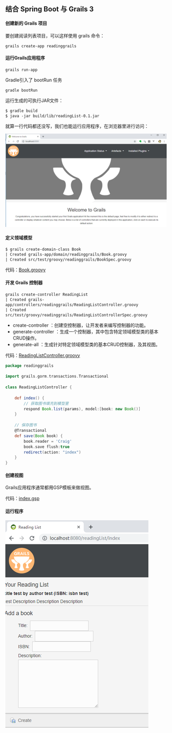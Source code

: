 ## 结合 Spring Boot 与 Grails 3

#### 创建新的 Grails 项目

要创建阅读列表项目，可以这样使用 grails 命令：

```
grails create-app readinggrails
```

#### 运行Grails应用程序

```
grails run-app
```
Gradle引入了 bootRun 任务
```
gradle bootRun
```

运行生成的可执行JAR文件：

```shell
$ gradle build
$ java -jar build/lib/readingList-0.1.jar
```

就算一行代码都还没写，我们也能运行应用程序，在浏览器里进行访问：

![1562325164509](assets/1562325164509.png)

#### 定义领域模型

```shell
$ grails create-domain-class Book
| Created grails-app/domain/readinggrails/Book.groovy
| Created src/test/groovy/readinggrails/BookSpec.groovy
```

代码：[Book.groovy](readinggrails/grails-app/domain/readinggrails/Book.groovy)

#### 开发 Grails 控制器

```
grails create-controller ReadingList
| Created grails-app/controllers/readinggrails/ReadingListController.groovy
| Created src/test/groovy/readinggrails/ReadingListControllerSpec.groovy
```

- create-controller ：创建空控制器，让开发者来编写控制器的功能。
- generate-controller ：生成一个控制器，其中包含特定领域模型类的基本CRUD操作。
- generate-all ：生成针对特定领域模型类的基本CRUD控制器，及其视图。

代码：[ReadingListController.groovy](readinggrails/grails-app/controllers/readinggrails/ReadingListController.groovy)

```groovy
package readinggrails

import grails.gorm.transactions.Transactional

class ReadingListController {

    def index() {
        // 获取图书填充到模型里
        respond Book.list(params), model:[book: new Book()]
    }

    // 保存图书
    @Transactional
    def save(Book book) {
        book.reader = 'Craig'
        book.save flush:true
        redirect(action: "index")
    }
}
```

#### 创建视图

Grails应用程序通常都用GSP模板来做视图。

代码：[index.gsp](readinggrails/grails-app/views/readingList/index.gsp)

#### 运行程序

![1562325675013](assets/1562325675013.png)